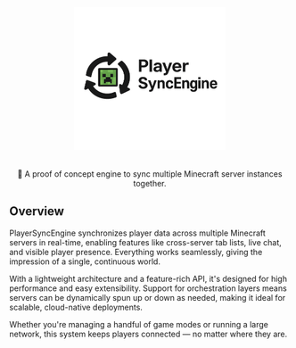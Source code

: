 <div align=center>
    <img src="./logo.png" width="272" height="256">
    <br /><br />
    <p>🔄 A proof of concept engine to sync multiple Minecraft server instances together.</p>
</div>

## Overview

PlayerSyncEngine synchronizes player data across multiple Minecraft servers in real-time, enabling features like cross-server tab lists, live chat, and visible player presence. Everything works seamlessly, giving the impression of a single, continuous world.

With a lightweight architecture and a feature-rich API, it's designed for high performance and easy extensibility. Support for orchestration layers means servers can be dynamically spun up or down as needed, making it ideal for scalable, cloud-native deployments.

Whether you're managing a handful of game modes or running a large network, this system keeps players connected — no matter where they are.